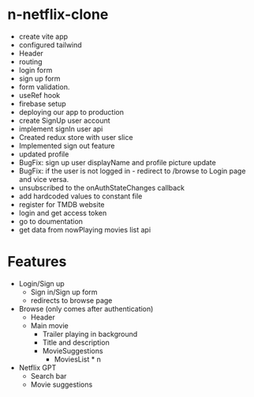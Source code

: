# n-netflix-clone

- create vite app
- configured tailwind
- Header
- routing
- login form
- sign up form
- form validation.
- useRef hook
- firebase setup
- deploying our app to production
- create SignUp user account
- implement signIn user api
- Created redux store with user slice
- Implemented sign out feature
- updated profile
- BugFix: sign up user displayName and profile picture update
- BugFix: if the user is not logged in - redirect to /browse to Login page and vice versa.
- unsubscribed to the onAuthStateChanges callback
- add hardcoded values to constant file
- register for TMDB website
- login and get access token
- go to doumentation
- get data from nowPlaying movies list api

# Features

- Login/Sign up
  - Sign in/Sign up form
  - redirects to browse page
- Browse (only comes after authentication)
  - Header
  - Main movie
    - Trailer playing in background
    - Title and description
    - MovieSuggestions
      - MoviesList \* n
- Netflix GPT
  - Search bar
  - Movie suggestions
